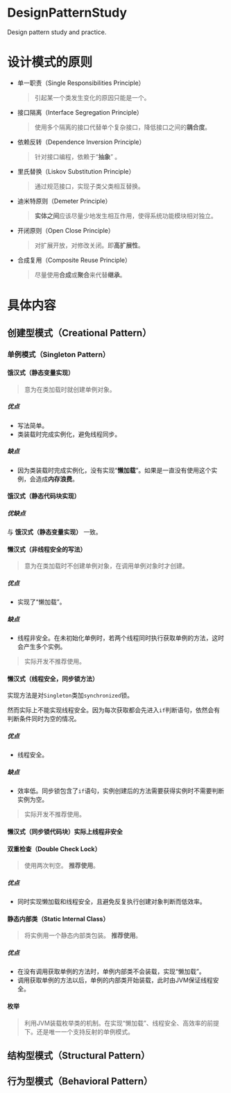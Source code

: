 # DesignPatternStudy
 Design pattern study and practice.

# 设计模式的原则

- 单一职责（Single Responsibilities Principle）
  > 引起某一个类发生变化的原因只能是一个。
- 接口隔离（Interface Segregation Principle）
  > 使用多个隔离的接口代替单个复杂接口，降低接口之间的**耦合度**。
- 依赖反转（Dependence Inversion Principle）
  > 针对接口编程，依赖于“**抽象**” 。
- 里氏替换（Liskov Substitution Principle）
  > 通过规范接口，实现子类父类相互替换。
- 迪米特原则（Demeter Principle）
  > **实体之间**应该尽量少地发生相互作用，使得系统功能模块相对独立。
- 开闭原则（Open Close Principle）
  > 对扩展开放，对修改关闭。即**高扩展性**。
- 合成复用（Composite Reuse Principle）
  > 尽量使用**合成**或**聚合**来代替**继承**。

# 具体内容

## 创建型模式（Creational Pattern）

### 单例模式（Singleton Pattern）

#### 饿汉式（静态变量实现）
> 意为在类加载时就创建单例对象。

##### 优点
- 写法简单。
- 类装载时完成实例化，避免线程同步。

##### 缺点
- 因为类装载时完成实例化，没有实现“**懒加载**”。如果是一直没有使用这个实例，会造成**内存浪费**。

#### 饿汉式（静态代码块实现）

##### 优缺点
与 **饿汉式（静态变量实现）** 一致。

#### 懒汉式（非线程安全的写法）
> 意为在类加载时不创建单例对象，在调用单例对象时才创建。

##### 优点
- 实现了“懒加载”。

##### 缺点
- 线程非安全。在未初始化单例时，若两个线程同时执行获取单例的方法，这时会产生多个实例。

> 实际开发不推荐使用。

#### 懒汉式（线程安全，同步锁方法）

实现方法是对`Singleton`类加`synchronized`锁。

然而实际上不能实现线程安全。因为每次获取都会先进入`if`判断语句，依然会有判断条件同时为空的情况。

##### 优点
- 线程安全。

##### 缺点
- 效率低。同步锁包含了`if`语句，实例创建后的方法需要获得实例时不需要判断实例为空。

> 实际开发不推荐使用。

#### 懒汉式（同步锁代码块）实际上线程非安全

#### 双重检查（Double Check Lock）
> 使用两次判空。
> **推荐使用**。

##### 优点
- 同时实现懒加载和线程安全，且避免反复执行创建对象判断而低效率。

#### 静态内部类（Static Internal Class）
> 将实例用一个静态内部类包装。
> **推荐使用**。

##### 优点
- 在没有调用获取单例的方法时，单例内部类不会装载，实现“懒加载”。
- 调用获取单例的方法以后，单例的内部类开始装载，此时由JVM保证线程安全。

#### 枚举
> 利用JVM装载枚举类的机制。在实现“懒加载”、线程安全、高效率的前提下。还是唯一一个支持反射的单例模式。

## 结构型模式（Structural Pattern）

## 行为型模式（Behavioral Pattern）

